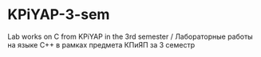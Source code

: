 # KPiYAP-3-sem
Lab works on C from KPiYAP in the 3rd semester / Лабораторные работы на языке C++ в рамках предмета КПиЯП за 3 семестр
